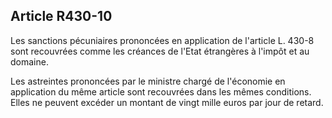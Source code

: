 Article R430-10
----
Les sanctions pécuniaires prononcées en application de l'article L. 430-8 sont
recouvrées comme les créances de l'Etat étrangères à l'impôt et au domaine.

Les astreintes prononcées par le ministre chargé de l'économie en application du
même article sont recouvrées dans les mêmes conditions. Elles ne peuvent excéder
un montant de vingt mille euros par jour de retard.
